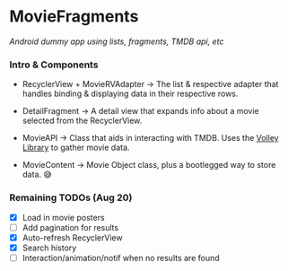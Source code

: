 # MovieFragments

*Android dummy app using lists, fragments, TMDB api, etc*

### Intro & Components

- RecyclerView + MovieRVAdapter -> The list & respective adapter that handles binding & displaying data in their respective rows.

- DetailFragment -> A detail view that expands info about a movie selected from the RecyclerView. 

- MovieAPI -> Class that aids in interacting with TMDB. Uses the [Volley Library](https://developer.android.com/training/volley) to gather movie data.

- MovieContent -> Movie Object class, plus a bootlegged way to store data. 😅

### Remaining TODOs (Aug 20)

- [X] Load in movie posters
- [ ] Add pagination for results
- [X] Auto-refresh RecyclerView
- [X] Search history
- [ ] Interaction/animation/notif when no results are found
